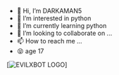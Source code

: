 - 👋 Hi, I’m DARKAMAN5
- 👀 I’m interested in python
- 🌱 I’m currently learning python
- 💞️ I’m looking to collaborate on ... 
- 📫 How to reach me ...
- 😝 age 17 
<!---
DARKAMAN5/DARKAMAN5 is a ✨ special ✨ repository because its `README.md` (this file) appears on your GitHub profile.
You can click the Preview link to take a look at your changes.
--->
 

[![EVILXBOT LOGO](https://telegra.ph/file/ed069bba1760ecde97dae.jpg)]
